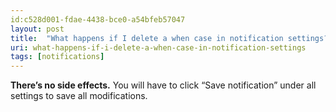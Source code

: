 ```yaml
---
id:c528d001-fdae-4438-bce0-a54bfeb57047
layout: post
title:  "What happens if I delete a when case in notification settings?"
uri: what-happens-if-i-delete-a-when-case-in-notification-settings
tags: [notifications]
---
```


**There’s no side effects.** You will have to click “Save notification” under all settings to save all modifications.